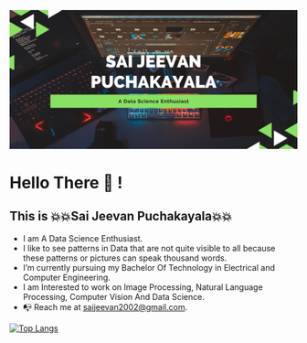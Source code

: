 ![Name](Profile1.png)
# Hello There :wave: !
## This is :boom::boom:Sai Jeevan Puchakayala:boom::boom:
* I am A Data Science Enthusiast.
* I like to see patterns in Data that are not quite visible to all because these patterns or pictures can speak thousand words. 
* I’m currently pursuing my Bachelor Of Technology in Electrical and Computer Engineering.
* I am Interested to work on Image Processing, Natural Language Processing, Computer Vision And Data Science.
* :mailbox_with_no_mail: Reach me at [saijeevan2002@gmail.com](saijeevan2002@gmail.com).

[![Top Langs](https://github-readme-stats.vercel.app/api/top-langs/?username=SaiJeevanPuchakayala&langs_count=8&show_icons=true&theme=radical&layout=compact)](https://github.com/SaiJeevanPuchakayala/github-readme-stats)
